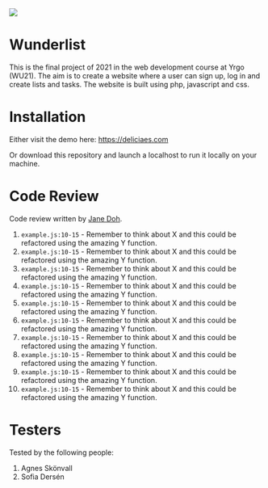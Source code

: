<img src="https://media0.giphy.com/media/2rKDe8JpAEatWVamEe/giphy.gif">

# Wunderlist

This is the final project of 2021 in the web development course at Yrgo (WU21). The aim is to create a website where a user can sign up, log in and create lists and tasks. The website is built using php, javascript and css.

# Installation

Either visit the demo here: https://deliciaes.com

Or download this repository and launch a localhost to run it locally on your machine.

# Code Review

Code review written by [Jane Doh](https://github.com/username).

1. `example.js:10-15` - Remember to think about X and this could be refactored using the amazing Y function.
2. `example.js:10-15` - Remember to think about X and this could be refactored using the amazing Y function.
3. `example.js:10-15` - Remember to think about X and this could be refactored using the amazing Y function.
4. `example.js:10-15` - Remember to think about X and this could be refactored using the amazing Y function.
5. `example.js:10-15` - Remember to think about X and this could be refactored using the amazing Y function.
6. `example.js:10-15` - Remember to think about X and this could be refactored using the amazing Y function.
7. `example.js:10-15` - Remember to think about X and this could be refactored using the amazing Y function.
8. `example.js:10-15` - Remember to think about X and this could be refactored using the amazing Y function.
9. `example.js:10-15` - Remember to think about X and this could be refactored using the amazing Y function.
10. `example.js:10-15` - Remember to think about X and this could be refactored using the amazing Y function.

# Testers

Tested by the following people:

1. Agnes Skönvall
2. Sofia Dersén
